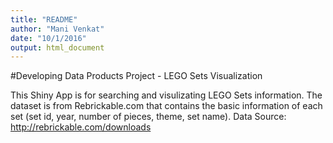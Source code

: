 ```yaml
---
title: "README"
author: "Mani Venkat"
date: "10/1/2016"
output: html_document
---
```

#Developing Data Products Project - LEGO Sets Visualization

This Shiny App is for searching and visulizating LEGO Sets information.
The dataset is from Rebrickable.com that contains the basic information of each set (set id, year, number of pieces, theme, set name).
Data Source: http://rebrickable.com/downloads
